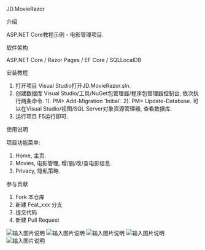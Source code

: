 JD.MovieRazor

介绍

ASP.NET Core教程示例 - 电影管理项目.

软件架构

ASP.NET Core / Razor Pages / EF Core / SQLLocalDB

安装教程

1. 打开项目
Visual Studio打开JD.MovieRazor.sln.
2. 创建数据库
Visual Studio/工具/NuGet包管理器/程序包管理器控制台, 依次执行两条命令.
1). PM> Add-Migration 'Initial'.
2). PM> Update-Database.
可以在Visual Studio/视图/SQL Server对象资源管理器, 查看数据库.
3. 运行项目
F5运行即可.

使用说明

项目功能菜单:
1. Home, 主页.
2. Movies, 电影管理, 增/删/改/查电影信息.
3. Privacy, 隐私策略.

参与贡献

1. Fork 本仓库
2. 新建 Feat_xxx 分支
3. 提交代码
4. 新建 Pull Request

![输入图片说明](https://images.gitee.com/uploads/images/2019/0908/113304_2a16b393_2265734.png "JD.MovieRazor1.png")
![输入图片说明](https://images.gitee.com/uploads/images/2019/0908/113314_510f26d8_2265734.png "JD.MovieRazor2.png")
![输入图片说明](https://images.gitee.com/uploads/images/2019/0908/113342_e21c7842_2265734.png "JD.MovieRazor3.png")
![输入图片说明](https://images.gitee.com/uploads/images/2019/0908/113354_0a0b6a18_2265734.png "JD.MovieRazor4.png")
![输入图片说明](https://images.gitee.com/uploads/images/2019/0908/113403_52cdde6a_2265734.png "JD.MovieRazor5.png")